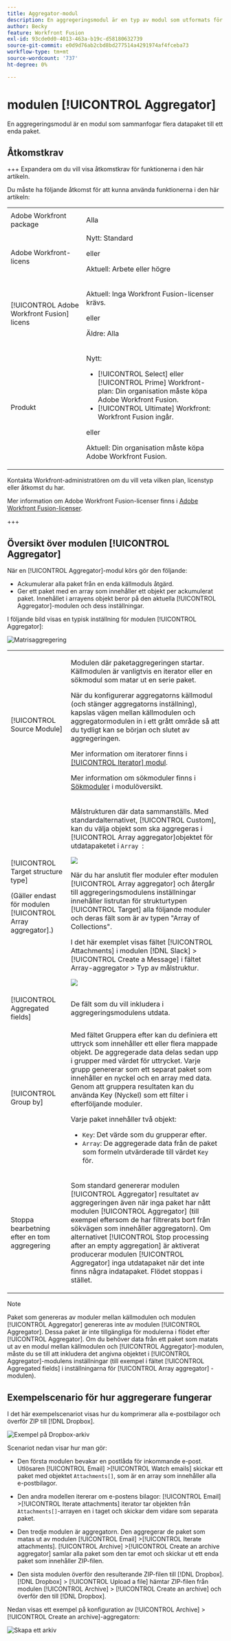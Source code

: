 ```yaml
---
title: Aggregator-modul
description: En aggregeringsmodul är en typ av modul som utformats för att sammanfoga flera datapaket till ett enda paket.
author: Becky
feature: Workfront Fusion
exl-id: 93cde0d0-4013-463a-b19c-d58180632739
source-git-commit: e0d9d76ab2cbd8bd277514a4291974af4fceba73
workflow-type: tm+mt
source-wordcount: '737'
ht-degree: 0%

---
```


# modulen [!UICONTROL Aggregator]

En aggregeringsmodul är en modul som sammanfogar flera datapaket till ett enda paket.

## Åtkomstkrav

+++ Expandera om du vill visa åtkomstkrav för funktionerna i den här artikeln.

Du måste ha följande åtkomst för att kunna använda funktionerna i den här artikeln:

<table style="table-layout:auto">
 <col> 
 <col> 
 <tbody> 
  <tr> 
    <td role="rowheader">Adobe Workfront package</td> 
   <td> <p>Alla</p> </td> 
  </tr> 
  <tr data-mc-conditions=""> 
   <td role="rowheader">Adobe Workfront-licens</td> 
   <td> Nytt: Standard<p>eller</p><p>Aktuell: Arbete eller högre</p> </td> 
  </tr> 
  <tr> 
   <td role="rowheader">[!UICONTROL Adobe Workfront Fusion] licens</td> 
   <td>
   <p>Aktuell: Inga Workfront Fusion-licenser krävs.</p>
   <p>eller</p>
   <p>Äldre: Alla </p>
   </td> 
  </tr> 
  <tr> 
   <td role="rowheader">Produkt</td> 
   <td>
   <p>Nytt:</p> <ul><li>[!UICONTROL Select] eller [!UICONTROL Prime] Workfront-plan: Din organisation måste köpa Adobe Workfront Fusion.</li><li>[!UICONTROL Ultimate] Workfront: Workfront Fusion ingår.</li></ul>
   <p>eller</p>
   <p>Aktuell: Din organisation måste köpa Adobe Workfront Fusion.</p>
   </td> 
  </tr>
 </tbody> 
</table>


Kontakta Workfront-administratören om du vill veta vilken plan, licenstyp eller åtkomst du har.

Mer information om Adobe Workfront Fusion-licenser finns i [Adobe Workfront Fusion-licenser](/help/workfront-fusion/set-up-and-manage-workfront-fusion/licensing-operations-overview/license-automation-vs-integration.md).

+++

## Översikt över modulen [!UICONTROL Aggregator]

När en [!UICONTROL Aggregator]-modul körs gör den följande:

* Ackumulerar alla paket från en enda källmoduls åtgärd.
* Ger ett paket med en array som innehåller ett objekt per ackumulerat paket. Innehållet i arrayens objekt beror på den aktuella [!UICONTROL Aggregator]-modulen och dess inställningar.

I följande bild visas en typisk inställning för modulen [!UICONTROL Aggregator]:

![Matrisaggregering](assets/array-aggregator.png)

<table style="table-layout:auto">
 <col> 
 <col> 
 <tbody> 
  <tr> 
   <td> <p>[!UICONTROL Source Module]</p> </td> 
   <td> <p>Modulen där paketaggregeringen startar. Källmodulen är vanligtvis en iterator eller en sökmodul som matar ut en serie paket.</p><p>När du konfigurerar aggregatorns källmodul (och stänger aggregatorns inställning), kapslas vägen mellan källmodulen och aggregatormodulen in i ett grått område så att du tydligt kan se början och slutet av aggregeringen. 
   </p> <p>Mer information om iteratorer finns i <a href="/help/workfront-fusion/references/modules/iterator-module.md" class="MCXref xref">[!UICONTROL Iterator] modul</a>.</p> 
   <p>Mer information om sökmoduler finns i <a href="/help/workfront-fusion/get-started-with-fusion/understand-fusion/module-overview.md#search-modules" class="MCXref xref">Sökmoduler</a> i modulöversikt.</p> </td> 
  </tr> 
  <tr> 
   <td> <p>[!UICONTROL Target structure type]</p><p>(Gäller endast för modulen [!UICONTROL Array aggregator].)</p> </td> 
   <td> <p> Målstrukturen där data sammanställs. Med standardalternativet, [!UICONTROL Custom], kan du välja objekt som ska aggregeras i [!UICONTROL Array aggregator]objektet för utdatapaketet i <code>Array </code>:</p> <p> <img src="assets/output-bundle-array-item.png"> </p> <p>När du har anslutit fler moduler efter modulen [!UICONTROL Array aggregator] och återgår till aggregeringsmodulens inställningar innehåller listrutan för strukturtypen [!UICONTROL Target] alla följande moduler och deras fält som är av typen "Array of Collections". <p>I det här exemplet visas fältet [!UICONTROL Attachments] i modulen [!DNL Slack] &gt;[!UICONTROL Create a Message] i fältet Array-aggregator &gt; Typ av målstruktur. </p> <p> <img src="assets/array-aggregator-slack.png"> </p> </td> 
  </tr> 
  <tr> 
   <td>[!UICONTROL Aggregated fields]</td> 
   <td>De fält som du vill inkludera i aggregeringsmodulens utdata.</td> 
  </tr> 
  <tr> 
   <td> <p>[!UICONTROL Group by]</p> </td> 
   <td> <p>Med fältet Gruppera efter kan du definiera ett uttryck som innehåller ett eller flera mappade objekt. De aggregerade data delas sedan upp i grupper med värdet för uttrycket. Varje grupp genererar som ett separat paket som innehåller en nyckel och en array med data. Genom att gruppera resultaten kan du använda Key (Nyckel) som ett filter i efterföljande moduler.</p>
   <p>Varje paket innehåller två objekt:</p> 
    <ul> 
     <li><code>Key</code>: Det värde som du grupperar efter.</li> 
     <li><code>Array</code>: De aggregerade data från de paket som formeln utvärderade till värdet <code>Key</code> för.</li> 
    </ul> </td> 
  </tr> 
  <tr> 
   <td> <p>Stoppa bearbetning efter en tom aggregering</p> </td> 
   <td> <p>Som standard genererar modulen [!UICONTROL Aggregator] resultatet av aggregeringen även när inga paket har nått modulen [!UICONTROL Aggregator] (till exempel eftersom de har filtrerats bort från sökvägen som innehåller aggregatorn). Om alternativet [!UICONTROL Stop processing after an empty aggregation] är aktiverat producerar modulen [!UICONTROL Aggregator] inga utdatapaket när det inte finns några indatapaket. Flödet stoppas i stället.</p> </td> 
  </tr> 
 </tbody> 
</table>

>[!NOTE]
>
>Paket som genereras av moduler mellan källmodulen och modulen [!UICONTROL Aggregator] genereras inte av modulen [!UICONTROL Aggregator]. Dessa paket är inte tillgängliga för modulerna i flödet efter [!UICONTROL Aggregator]. Om du behöver data från ett paket som matats ut av en modul mellan källmodulen och [!UICONTROL Aggregator]-modulen, måste du se till att inkludera det angivna objektet i [!UICONTROL Aggregator]-modulens inställningar (till exempel i fältet [!UICONTROL Aggregated fields] i inställningarna för [!UICONTROL Array aggregator] -modulen).


## Exempelscenario för hur aggregerare fungerar

I det här exempelscenariot visas hur du komprimerar alla e-postbilagor och överför ZIP till [!DNL Dropbox].

![Exempel på Dropbox-arkiv](assets/dropbox-archive.png)

Scenariot nedan visar hur man gör:

* Den första modulen bevakar en postlåda för inkommande e-post. Utlösaren [!UICONTROL Email] >[!UICONTROL Watch emails] skickar ett paket med objektet `Attachments[]`, som är en array som innehåller alla e-postbilagor.

* Den andra modellen itererar om e-postens bilagor: [!UICONTROL Email] >[!UICONTROL Iterate attachments] iterator tar objekten från `Attachments[]`-arrayen en i taget och skickar dem vidare som separata paket.

* Den tredje modulen är aggregatorn. Den aggregerar de paket som matas ut av modulen [!UICONTROL Email] >[!UICONTROL Iterate attachments]. [!UICONTROL Archive] >[!UICONTROL Create an archive aggregator] samlar alla paket som den tar emot och skickar ut ett enda paket som innehåller ZIP-filen.

* Den sista modulen överför den resulterande ZIP-filen till [!DNL Dropbox].  [!DNL Dropbox] > [!UICONTROL Upload a file] hämtar ZIP-filen från modulen [!UICONTROL Archive] > [!UICONTROL Create an archive] och överför den till [!DNL Dropbox].



Nedan visas ett exempel på konfiguration av [!UICONTROL Archive] > [!UICONTROL Create an archive]-aggregatorn:

![Skapa ett arkiv](assets/archive-create-an-archive.png)
